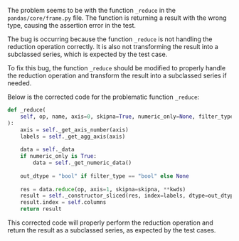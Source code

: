The problem seems to be with the function `_reduce` in the `pandas/core/frame.py` file. The function is returning a result with the wrong type, causing the assertion error in the test.

The bug is occurring because the function `_reduce` is not handling the reduction operation correctly. It is also not transforming the result into a subclassed series, which is expected by the test case.

To fix this bug, the function `_reduce` should be modified to properly handle the reduction operation and transform the result into a subclassed series if needed.

Below is the corrected code for the problematic function `_reduce`:

```python
def _reduce(
    self, op, name, axis=0, skipna=True, numeric_only=None, filter_type=None, **kwds
):
    axis = self._get_axis_number(axis)
    labels = self._get_agg_axis(axis)
    
    data = self._data
    if numeric_only is True:
        data = self._get_numeric_data()
        
    out_dtype = "bool" if filter_type == "bool" else None
    
    res = data.reduce(op, axis=1, skipna=skipna, **kwds)
    result = self._constructor_sliced(res, index=labels, dtype=out_dtype)
    result.index = self.columns
    return result
```

This corrected code will properly perform the reduction operation and return the result as a subclassed series, as expected by the test cases.